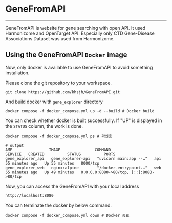 # GeneFromAPI
---
GeneFromAPI is website for gene searching with open API. It used Harmonizome and OpenTarget API. Especially only CTD Gene-Disease Associations Dataset was used from Harmonizome.


## Using the GeneFromAPI `Docker` image
Now, only docker is available to use GeneFromAPI to avoid something installation.

Please clone the git repository to your workspace.
```
git clone https://github.com/khsjh/GeneFromAPI.git
```

And build docker with `gene_explorer` directory
```
docker compose -f docker_compose.yml up -d --build # Docker build
```

You can check whether docker is built successfully. If "UP" is displayed in the `STATUS` column, the work is done.
```
docker compose -f docker_compose.yml ps # 확인용

# output
AME                IMAGE               COMMAND                  SERVICE   CREATED          STATUS          PORTS
gene_explorer_api   gene_explorer-api   "uvicorn main:app --…"   api       55 minutes ago   Up 55 minutes   8000/tcp
gene_explorer_web   nginx:alpine        "/docker-entrypoint.…"   web       55 minutes ago   Up 49 minutes   0.0.0.0:8080->80/tcp, [::]:8080->80/tcp
```
Now, you can access the GeneFromAPI with your local address

```
http://localhost:8080
```

You can terminate the docker by below command.
```
docker compose -f docker_compose.yml down # Docker 종료
```
